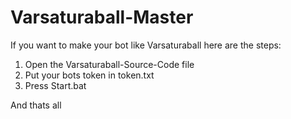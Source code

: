 # Varsaturaball-Master

If you want to make your bot like Varsaturaball here are the steps:

1. Open the Varsaturaball-Source-Code file
2. Put your bots token in token.txt
3. Press Start.bat

And thats all

